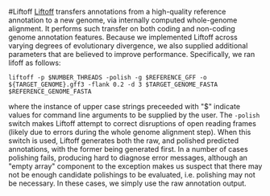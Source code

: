 #Liftoff
[Liftoff](https://github.com/agshumate/Liftoff) transfers annotations from a high-quality reference annotation to a new genome, via internally computed whole-genome alignment. It performs such transfer on both coding and non-coding genome annotation features. Because we implemented Liftoff across varying degrees of evolutionary divergence, we also supplied additional parameters that are believed to improve performance. Specifically, we ran lifoff as follows:
```
liftoff -p $NUMBER_THREADS -polish -g $REFERENCE_GFF -o ${TARGET_GENOME}.gff3 -flank 0.2 -d 3 $TARGET_GENOME_FASTA $REFERENCE_GENOME_FASTA
```

where the instance of upper case strings preceeded with "$" indicate values for command line arguments to be supplied by the user. The `-polish` switch makes Liftoff attempt to correct disruptions of open reading frames (likely due to errors during the whole genome alignment step). When this switch is used, Liftoff generates both the raw, and polished predicted annotations, with the former being generated first. In a number of cases polishing fails, producing hard to diagnose error messages, although an "empty array" component to the exception makes us suspect that there may not be enough candidate polishings to be evaluated, i.e. polishing may not be necessary. In these cases, we simply use the raw annotation output. 
